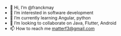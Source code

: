 - 👋 Hi, I’m @franckmay
- 👀 I’m interested in software development
- 🌱 I’m currently learning Angular, python
- 💞️ I’m looking to collaborate on Java, Flutter, Android
- 📫 How to reach me matterf3@gmail.com
